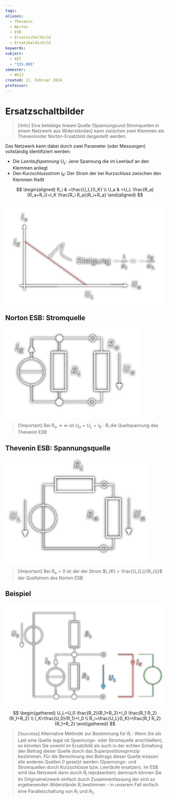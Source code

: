 ```yaml
---
tags: 
aliases:
  - Thevenin
  - Norton
  - ESB
  - Ersatzschaltbild
  - Ersatzbaldschild
keywords: 
subject:
  - EET
  - "335.005"
semester:
  - WS23
created: 11. Februar 2024
professor:
---
```

 

# Ersatzschaltbilder

> [!info] 
> Eine beliebige lineare Quelle (Spannungsund Stromquellen in einem Netzwerk aus Widerständen) kann zwischen zwei Klemmen als Theveninoder Norton-Ersatzbild dargestellt werden.

Das Netzwerk kann dabei durch zwei Parameter (oder Messungen) vollständig identifiziert werden:
- Die *Leerlaufspannung* $U_{L}$: Jene Spannung die im Leerlauf an den Klemmen anliegt
- Den *Kurzschlussstrom* $I_{K}$: Der Strom der bei Kurzschluss zwischen den Klemmen fließt


$$
\begin{aligned}
R_i & =\frac{U_L}{I_K} \\
U_a & =U_L \frac{R_a}{R_a+R_i}=I_K \frac{R_i R_a}{R_i+R_a}
\end{aligned}
$$

![|500](assets/ESB_Innenwiderstandsgerade.png)

## Norton ESB: Stromquelle

![](assets/Norton.png)

> [!important] Bei $R_{a}\to\infty$ ist $U_{a} = U_{L} = I_{K}\cdot R_{i}$ die Quellspannung des Thevenin ESB 

## Thevenin ESB: Spannungsquelle

![](assets/Thevenin.png)

> [!important] Bei $R_{a} = 0$ ist der der Strom $I_{K} = \frac{U_{L}}{R_{i}}$ der Quellstrom des Norton ESB

## Beispiel

![](assets/ESB-Beispiel.png)

$$
\begin{gathered}
U_L=U_0 \frac{R_2}{R_1+R_2}+I_0 \frac{R_1 R_2}{R_1+R_2} \\
I_K=\frac{U_0}{R_1}+I_0 \\
R_i=\frac{U_L}{I_K}=\frac{R_1 R_2}{R_1+R_2}
\end{gathered}
$$

> [!success] Alternative Methode zur Bestimmung für $R_i$ :
> Wenn Sie als Last eine Quelle (egal ob Spannungs- oder Stromquelle anschließen), so könnten Sie sowohl im Ersatzbild als auch in der echten Schaltung den Beitrag dieser Quelle durch das Superpositionsprinzip bestimmen.
> Für die Berechnung des Beitrags dieser Quelle müssen alle anderen Quellen 0 gesetzt werden (Spannungs- und Stromquellen durch Kurzschlüsse bzw. Leerläufe ersetzen).
> Im ESB wird das Netzwerk dann durch $R_i$ repräsentiert; demnach können Sie Im Originalnetzwerk einfach durch Zusammenfassung der sich so ergebenenden Widerstände $R_i$ bestimmen - in unserem Fall einfach eine Parallelschaltung von $R_1$ und $R_2$.